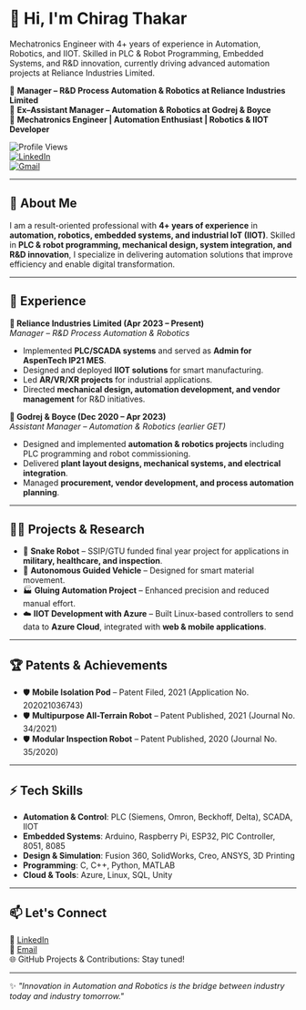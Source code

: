 # 👋 Hi, I'm Chirag Thakar  
Mechatronics Engineer with 4+ years of experience in Automation, Robotics, and IIOT. Skilled in PLC &amp; Robot Programming, Embedded Systems, and R&amp;D innovation, currently driving advanced automation projects at Reliance Industries Limited.

🔹 **Manager – R&D Process Automation & Robotics at Reliance Industries Limited**  
🔹 **Ex–Assistant Manager – Automation & Robotics at Godrej & Boyce**  
🔹 **Mechatronics Engineer | Automation Enthusiast | Robotics & IIOT Developer**  

![Profile Views](https://komarev.com/ghpvc/?username=chiragthakar73&color=blue&style=flat-square)  
[![LinkedIn](https://img.shields.io/badge/LinkedIn-Connect-blue?style=flat&logo=linkedin)](https://www.linkedin.com/in/chirag-thakar-a4633a132/)  
[![Gmail](https://img.shields.io/badge/Email-Contact-red?style=flat&logo=gmail)](mailto:chiragthakar73@gmail.com)  

---

## 🚀 About Me  
I am a result-oriented professional with **4+ years of experience** in **automation, robotics, embedded systems, and industrial IoT (IIOT)**. Skilled in **PLC & robot programming, mechanical design, system integration, and R&D innovation**, I specialize in delivering automation solutions that improve efficiency and enable digital transformation.  

---

## 💼 Experience  

**🔹 Reliance Industries Limited (Apr 2023 – Present)**  
*Manager – R&D Process Automation & Robotics*  
- Implemented **PLC/SCADA systems** and served as **Admin for AspenTech IP21 MES**.  
- Designed and deployed **IIOT solutions** for smart manufacturing.  
- Led **AR/VR/XR projects** for industrial applications.  
- Directed **mechanical design, automation development, and vendor management** for R&D initiatives.  

**🔹 Godrej & Boyce (Dec 2020 – Apr 2023)**  
*Assistant Manager – Automation & Robotics (earlier GET)*  
- Designed and implemented **automation & robotics projects** including PLC programming and robot commissioning.  
- Delivered **plant layout designs, mechanical systems, and electrical integration**.  
- Managed **procurement, vendor development, and process automation planning**.  

---

## 🧑‍💻 Projects & Research  

- 🤖 **Snake Robot** – SSIP/GTU funded final year project for applications in **military, healthcare, and inspection**.  
- 🤖 **Autonomous Guided Vehicle** – Designed for smart material movement.  
- 🏭 **Gluing Automation Project** – Enhanced precision and reduced manual effort.  
- ☁️ **IIOT Development with Azure** – Built Linux-based controllers to send data to **Azure Cloud**, integrated with **web & mobile applications**.  

---

## 🏆 Patents & Achievements  

- 🛡️ **Mobile Isolation Pod** – Patent Filed, 2021 (Application No. 202021036743)  
- 🛡️ **Multipurpose All-Terrain Robot** – Patent Published, 2021 (Journal No. 34/2021)  
- 🛡️ **Modular Inspection Robot** – Patent Published, 2020 (Journal No. 35/2020)  

---

## ⚡ Tech Skills  

- **Automation & Control**: PLC (Siemens, Omron, Beckhoff, Delta), SCADA, IIOT  
- **Embedded Systems**: Arduino, Raspberry Pi, ESP32, PIC Controller, 8051, 8085  
- **Design & Simulation**: Fusion 360, SolidWorks, Creo, ANSYS, 3D Printing  
- **Programming**: C, C++, Python, MATLAB  
- **Cloud & Tools**: Azure, Linux, SQL, Unity  

---

## 📫 Let's Connect  

💼 [LinkedIn](https://www.linkedin.com/in/chirag-thakar-a4633a132/)  
📧 [Email](mailto:chiragthakar73@gmail.com)  
🌐 GitHub Projects & Contributions: Stay tuned!  

---

✨ *"Innovation in Automation and Robotics is the bridge between industry today and industry tomorrow."*  
